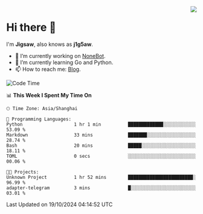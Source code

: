 <a href="#">
  <img align="right" src="https://github-readme-stats.vercel.app/api?username=j1g5awi&count_private=true&show_icons=true&title_color=80070B&text_color=B3B3B3&bg_color=212121&icon_color=80070B" />
</a>

# Hi there 👋

I'm **Jigsaw**, also knows as **j1g5aw**.

- 🔭 I’m currently working on [NoneBot](https://github.com/nonebot).
- 🌱 I’m currently learning Go and Python.
- 📫 How to reach me: [Blog](https://blog.maddestroyer.xyz/).

<!--START_SECTION:waka-->
![Code Time](http://img.shields.io/badge/Code%20Time-1%2C771%20hrs%2029%20mins-blue)

📊 **This Week I Spent My Time On** 

```text
🕑︎ Time Zone: Asia/Shanghai

💬 Programming Languages: 
Python                   1 hr 1 min          █████████████░░░░░░░░░░░░   53.09 % 
Markdown                 33 mins             ███████░░░░░░░░░░░░░░░░░░   28.74 % 
Bash                     20 mins             █████░░░░░░░░░░░░░░░░░░░░   18.11 % 
TOML                     0 secs              ░░░░░░░░░░░░░░░░░░░░░░░░░   00.06 % 

🐱‍💻 Projects: 
Unknown Project          1 hr 52 mins        ████████████████████████░   96.99 % 
adapter-telegram         3 mins              █░░░░░░░░░░░░░░░░░░░░░░░░   03.01 % 
```


 Last Updated on 19/10/2024 04:14:52 UTC
<!--END_SECTION:waka-->
